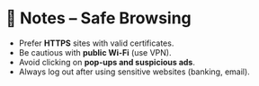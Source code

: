 # 📝 Notes – Safe Browsing

- Prefer **HTTPS** sites with valid certificates.  
- Be cautious with **public Wi-Fi** (use VPN).  
- Avoid clicking on **pop-ups and suspicious ads**.  
- Always log out after using sensitive websites (banking, email).  

